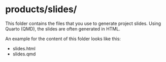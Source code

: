 # products/slides/
This folder contains the files that you use to generate project slides. Using Quarto (QMD), the slides are often generated in HTML.

An example for the content of this folder looks like this:
- slides.html
- slides.qmd
